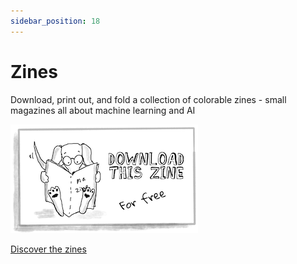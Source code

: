 ```yaml
---
sidebar_position: 18
---
```


# Zines

Download, print out, and fold a collection of colorable zines - small magazines all about machine learning and AI

![zines](./img/download.png)

[Discover the zines](https://zines.jenlooper.com)


